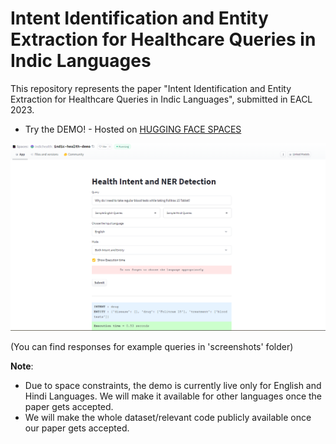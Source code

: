 # Intent Identification and Entity Extraction for Healthcare Queries in Indic Languages

This repository represents the paper "Intent Identification and Entity Extraction for Healthcare Queries in Indic Languages", submitted in EACL 2023.

* Try the DEMO! - Hosted on [HUGGING FACE SPACES](https://huggingface.co/spaces/indichealth/indic-health-demo)

![Demo](./screenshots/english_query_1.png)

(You can find responses for example queries in 'screenshots' folder)


**Note**:
* Due to space constraints, the demo is currently live only for English and Hindi Languages. We will make it available for other languages once the paper gets accepted.
* We will make the whole dataset/relevant code publicly available once our paper gets accepted.
         
